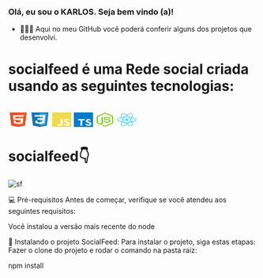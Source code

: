 ### Olá, eu sou o KARLOS. Seja bem vindo (a)!
- 👨🏻‍💻 Aqui no meu GitHub você poderá conferir alguns dos projetos que desenvolvi.

# socialfeed é uma Rede social criada usando as seguintes tecnologias:
 
<div style="display: inline_block"><br>
    <img align="center" alt="Daniel-HTML" title="HTML" height="30" width="40" src="https://raw.githubusercontent.com/devicons/devicon/master/icons/html5/html5-original.svg">
    <img align="center" alt="Daniel-CSS" title="CSS" height="30" width="40" src="https://raw.githubusercontent.com/devicons/devicon/master/icons/css3/css3-original.svg">
    <img align="center" alt="Daniel-Js" title="JavaScript" height="30" width="40" src="https://raw.githubusercontent.com/devicons/devicon/master/icons/javascript/javascript-plain.svg">
    <img align="center" alt="Daniel-Ts" title="TypeScript" height="30" width="40" src="https://raw.githubusercontent.com/devicons/devicon/master/icons/typescript/typescript-plain.svg">
    <img align="center" alt="Daniel-NodeJS" title="NodeJS" height="30" width="40" src="https://raw.githubusercontent.com/devicons/devicon/master/icons/nodejs/nodejs-original.svg">
    <img align="center" alt="Daniel-React" title="React" height="30" width="40" src="https://raw.githubusercontent.com/devicons/devicon/master/icons/react/react-original.svg">

# socialfeed👇
![sf](https://user-images.githubusercontent.com/85030075/233815528-4ee62b16-0d63-445e-85fd-68cf1bb7deb6.png)
 
 💻 Pré-requisitos
Antes de começar, verifique se você atendeu aos seguintes requisitos:

Você instalou a versão mais recente do node

🚀 Instalando o projeto SocialFeed:
Para instalar o projeto, siga estas etapas:
Fazer o clone do projeto e rodar o comando na pasta raiz:

npm install

   
